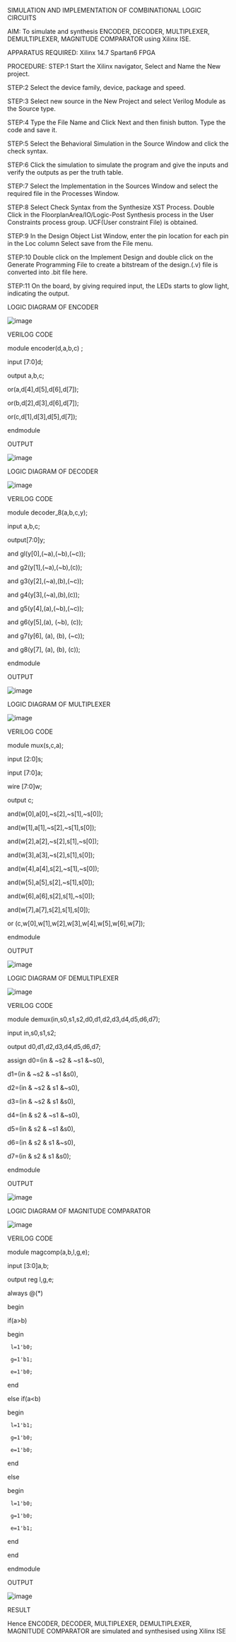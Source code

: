 SIMULATION AND IMPLEMENTATION OF  COMBINATIONAL LOGIC CIRCUITS

AIM: 
 To simulate and synthesis ENCODER, DECODER, MULTIPLEXER, DEMULTIPLEXER, MAGNITUDE COMPARATOR using Xilinx ISE.

APPARATUS REQUIRED:
Xilinx 14.7
Spartan6 FPGA

 
PROCEDURE:
STEP:1  Start  the Xilinx navigator, Select and Name the New project.

STEP:2  Select the device family, device, package and speed.   

STEP:3  Select new source in the New Project and select Verilog Module as the Source type.

STEP:4  Type the File Name and Click Next and then finish button. Type the code and save it.

STEP:5  Select the Behavioral Simulation in the Source Window and click the check syntax.  

STEP:6  Click the simulation to simulate the program and  give the inputs and verify the outputs as per the truth table.

STEP:7  Select the Implementation in the Sources Window and select the required file in the Processes Window.

STEP:8  Select Check Syntax from the Synthesize  XST Process. Double Click in the  FloorplanArea/IO/Logic-Post Synthesis process in the User Constraints process group. UCF(User constraint File) is obtained.

STEP:9  In the Design Object List Window, enter the pin location for each pin in the Loc column Select save from the File menu.

STEP:10 Double click on the Implement Design and double click on the Generate Programming File to create a bitstream of the design.(.v) file is converted into .bit file here.

STEP:11  On the board, by giving required input, the LEDs starts to glow light, indicating the output.


LOGIC DIAGRAM OF ENCODER

![image](https://github.com/navaneethans/VLSI-LAB-EXP-2/assets/6987778/3cd1f95e-7531-4cad-9154-fdd397ac439e)

VERILOG CODE

module encoder(d,a,b,c) ;

input [7:0]d;

output a,b,c;

or(a,d[4],d[5],d[6],d[7]);

or(b,d[2],d[3],d[6],d[7]);

or(c,d[1],d[3],d[5],d[7]);

endmodule

OUTPUT

![image](https://github.com/Binnu-123/VLSI-LAB-EXP-2/assets/161333609/0d134495-66c2-41fd-a1da-086606a34d33)

LOGIC DIAGRAM OF DECODER

![image](https://github.com/navaneethans/VLSI-LAB-EXP-2/assets/6987778/45a5e6cf-bbe0-4fd5-ac84-e5ad4477483b)

VERILOG CODE

module decoder_8(a,b,c,y);

input a,b,c; 

output[7:0]y; 

and gl(y[0],(~a),(~b),(~c)); 

and g2(y[1],(~a),(~b),(c)); 

and g3(y[2],(~a),(b),(~c));

and g4(y[3],(~a),(b),(c));

and g5(y[4],(a),(~b),(~c));

and g6(y[5],(a), (~b), (c));

and g7(y[6], (a), (b), (~c)); 

and g8(y[7], (a), (b), (c));

endmodule

OUTPUT

![image](https://github.com/Binnu-123/VLSI-LAB-EXP-2/assets/161333609/92953775-2885-4606-9e2d-5ccb81339b7d)

LOGIC DIAGRAM OF MULTIPLEXER

![image](https://github.com/Rakshitha2004s/VLSI-LAB-EXP-2/assets/161333609/aaa1574d-85c4-44ec-b25e-2801fee32fe3)


VERILOG CODE

module mux(s,c,a);

input [2:0]s;

input [7:0]a;

wire [7:0]w;

output c;

and(w[0],a[0],~s[2],~s[1],~s[0]);

and(w[1],a[1],~s[2],~s[1],s[0]);

and(w[2],a[2],~s[2],s[1],~s[0]);

and(w[3],a[3],~s[2],s[1],s[0]);

and(w[4],a[4],s[2],~s[1],~s[0]);

and(w[5],a[5],s[2],~s[1],s[0]);

and(w[6],a[6],s[2],s[1],~s[0]);

and(w[7],a[7],s[2],s[1],s[0]);

or (c,w[0],w[1],w[2],w[3],w[4],w[5],w[6],w[7]);

endmodule

OUTPUT

![image](https://github.com/Binnu-123/VLSI-LAB-EXP-2/assets/161333609/56a2902b-1f5f-42b5-9499-ceb63982df40)


LOGIC DIAGRAM OF DEMULTIPLEXER

![image](https://github.com/navaneethans/VLSI-LAB-EXP-2/assets/6987778/1c45a7fc-08ac-4f76-87f2-c084e7150557)

VERILOG CODE

module demux(in,s0,s1,s2,d0,d1,d2,d3,d4,d5,d6,d7);

input in,s0,s1,s2;

output d0,d1,d2,d3,d4,d5,d6,d7;

assign d0=(in & ~s2 & ~s1 &~s0),

d1=(in & ~s2 & ~s1 &s0),

d2=(in & ~s2 & s1 &~s0),

d3=(in & ~s2 & s1 &s0),

d4=(in & s2 & ~s1 &~s0),

d5=(in & s2 & ~s1 &s0),

d6=(in & s2 & s1 &~s0),

d7=(in & s2 & s1 &s0);

endmodule

OUTPUT

![image](https://github.com/Binnu-123/VLSI-LAB-EXP-2/assets/161333609/a3cb6a60-e919-480f-9f62-da36571a4c97)

LOGIC DIAGRAM OF MAGNITUDE COMPARATOR

![image](https://github.com/navaneethans/VLSI-LAB-EXP-2/assets/6987778/b2fe7a05-6bf7-4dcb-8f5d-28abbf7ea8c2)

VERILOG CODE

module magcomp(a,b,l,g,e);

input [3:0]a,b;

output reg l,g,e;

always @(*)

begin

if(a>b)

begin

     l=1'b0;
     
     g=1'b1;
     
     e=1'b0;
     
end

else if(a<b)

begin

     l=1'b1;
     
     g=1'b0;
     
     e=1'b0;
     
end

else

begin

     l=1'b0;
     
     g=1'b0;
     
     e=1'b1;
     
end

end

endmodule


OUTPUT

![image](https://github.com/Binnu-123/VLSI-LAB-EXP-2/assets/161333609/52ce4b1b-c915-4c17-89fa-c23432502c29)



RESULT

Hence ENCODER, DECODER, MULTIPLEXER, DEMULTIPLEXER, MAGNITUDE COMPARATOR are simulated and synthesised using Xilinx ISE


